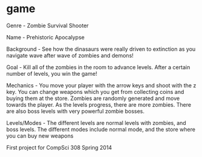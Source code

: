 game
====

Genre - Zombie Survival Shooter

Name - Prehistoric Apocalypse

Background - See how the dinasaurs were really driven to extinction as you navigate wave after wave of zombies and demons!

Goal - Kill all of the zombies in the room to advance levels. After a certain number of levels, you win the game!

Mechanics - You move your player with the arrow keys and shoot with the z key. You can change weapons which you get from collecting coins and buying them at the store. Zombies are randomly generated and move towards the player. As the levels progress, there are more zombies. There are also boss levels with very powerful zombie bosses.

Levels/Modes - The different levels are normal levels with zombies, and boss levels. The different modes include normal mode, and the store where you can buy new weapons

First project for CompSci 308 Spring 2014
